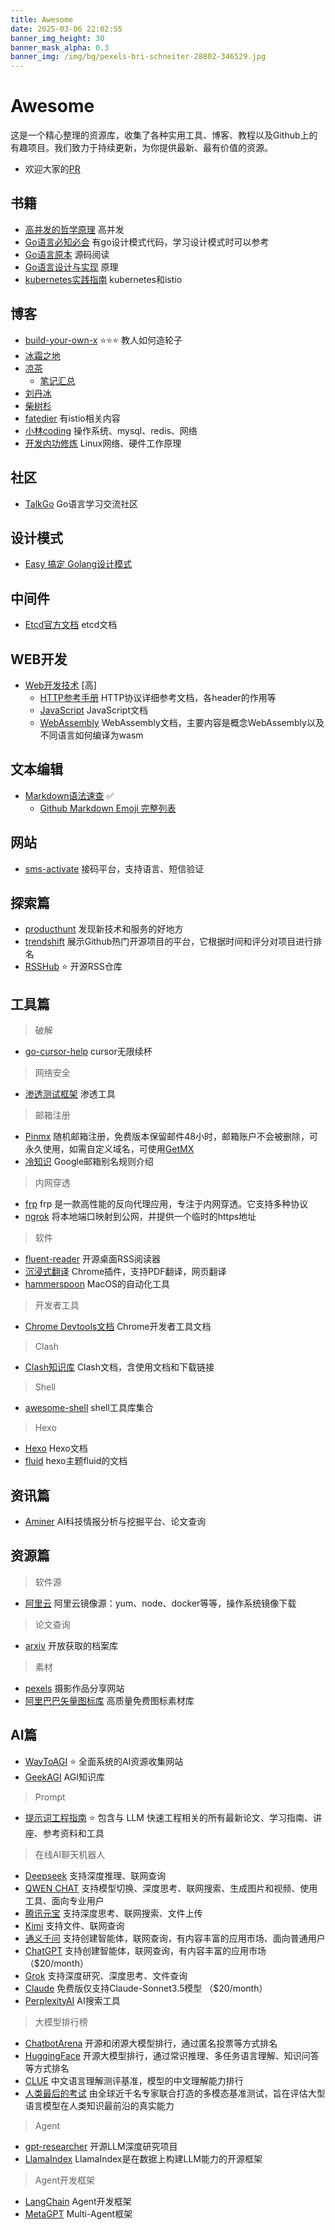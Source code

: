 ```yaml
---
title: Awesome
date: 2025-03-06 22:02:55
banner_img_height: 30
banner_mask_alpha: 0.3
banner_img: /img/bg/pexels-bri-schneiter-28802-346529.jpg
---
```


<div class="markdown-body">

# Awesome

这是一个精心整理的资源库，收集了各种实用工具、博客、教程以及Github上的有趣项目。我们致力于持续更新，为你提供最新、最有价值的资源。

- 欢迎大家的[PR](https://github.com/geekeryy/awesome/pulls)

## 书籍

- [高并发的哲学原理](https://pphc.lvwenhan.com/) 高并发
- [Go语言必知必会](https://golang.dbwu.tech/) 有go设计模式代码，学习设计模式时可以参考
- [Go语言原本](https://github.com/golang-design/under-the-hood) 源码阅读
- [Go语言设计与实现](https://draveness.me/golang) 原理
- [kubernetes实践指南](https://imroc.cc/kubernetes/) kubernetes和istio

## 博客

- [build-your-own-x](https://github.com/codecrafters-io/build-your-own-x) :star::star::star: 教人如何造轮子
- [冰霜之地](https://github.com/halfrost/Halfrost-Field)
- [凉茶](https://www.yuque.com/mrcode.cn)
  - [笔记汇总](https://github.com/zq99299/repository-summary)
- [刘丹冰](https://www.yuque.com/aceld)
- [柴树杉](https://github.com/chai2010)
- [fatedier](https://blog.fatedier.com/) 有istio相关内容
- [小林coding](https://www.xiaolincoding.com/) 操作系统、mysql、redis、网络
- [开发内功修炼](https://github.com/yanfeizhang/coder-kung-fu) Linux网络、硬件工作原理

## 社区

- [TalkGo](https://talkgo.org/) Go语言学习交流社区

## 设计模式

- [Easy 搞定 Golang设计模式](https://www.yuque.com/aceld/lfhu8y)

## 中间件

- [Etcd官方文档](https://doczhcn.gitbook.io/etcd) etcd文档

## WEB开发

- [Web开发技术](https://developer.mozilla.org/zh-CN/docs/Web) [高]
  - [HTTP参考手册](https://developer.mozilla.org/zh-CN/docs/Web/HTTP) HTTP协议详细参考文档，各header的作用等
  - [JavaScript](https://developer.mozilla.org/zh-CN/docs/Web/JavaScript) JavaScript文档
  - [WebAssembly](https://developer.mozilla.org/zh-CN/docs/WebAssembly) WebAssembly文档，主要内容是概念WebAssembly以及不同语言如何编译为wasm

## 文本编辑

- [Markdown语法速查](https://markdown.com.cn) :white_check_mark:
  - [Github Markdown Emoji 完整列表](https://gist.github.com/rxaviers/7360908)

## 网站

- [sms-activate](https://sms-activate.guru/cn) 接码平台，支持语言、短信验证

## 探索篇

- [producthunt](https://www.producthunt.com/) 发现新技术和服务的好地方
- [trendshift](https://trendshift.io/) 展示Github热门开源项目的平台，它根据时间和评分对项目进行排名
- [RSSHub](https://github.com/DIYgod/RSSHub) :star: 开源RSS仓库

## 工具篇

> 破解

- [go-cursor-help](https://github.com/yuaotian/go-cursor-help) cursor无限续杯

> 网络安全

- [渗透测试框架](https://github.com/Manisso/fsociety) 渗透工具

> 邮箱注册

- [Pinmx](https://pinmx.com/) 随机邮箱注册，免费版本保留邮件48小时，邮箱账户不会被删除，可永久使用，如需自定义域名，可使用[GetMX](https://getmx.com/)
- [冷知识](ttps://nies.live/d/51) Google邮箱别名规则介绍

> 内网穿透

- [frp](https://gofrp.org/zh-cn/docs/) frp 是一款高性能的反向代理应用，专注于内网穿透。它支持多种协议
- [ngrok](https://ngrok.com/) 将本地端口映射到公网，并提供一个临时的https地址

> 软件

- [fluent-reader](https://github.com/yang991178/fluent-reader) 开源桌面RSS阅读器
- [沉浸式翻译](https://immersivetranslate.com/zh-Hans/) Chrome插件，支持PDF翻译，网页翻译
- [hammerspoon](https://www.hammerspoon.org/) MacOS的自动化工具

> 开发者工具

- [Chrome Devtools文档](https://developer.chrome.com/docs/devtools) Chrome开发者工具文档

> Clash

- [Clash知识库](https://clash.wiki/) Clash文档，含使用文档和下载链接

> Shell

- [awesome-shell](https://github.com/alebcay/awesome-shell) shell工具库集合

> Hexo

- [Hexo](https://hexo.io/zh-cn/docs/) Hexo文档
- [fluid](https://hexo.fluid-dev.com/docs/) hexo主题fluid的文档


## 资讯篇

- [Aminer](https://www.aminer.cn/) AI科技情报分析与挖掘平台、论文查询

## 资源篇

> 软件源

- [阿里云](https://developer.aliyun.com/mirror) 阿里云镜像源：yum、node、docker等等，操作系统镜像下载

> 论文查询

- [arxiv](https://arxiv.org/) 开放获取的档案库

> 素材

- [pexels](https://www.pexels.com/zh-cn/) 摄影作品分享网站
- [阿里巴巴矢量图标库](https://www.iconfont.cn/) 高质量免费图标素材库

## AI篇

- [WayToAGI](https://www.waytoagi.com/zh) :star: 全面系统的AI资源收集网站
- [GeekAGI](https://geek-agi.feishu.cn/wiki/B9rYwwg6xidZYJkbrlscxTQFnOc) AGI知识库

> Prompt

- [提示词工程指南](https://github.com/dair-ai/Prompt-Engineering-Guide) :star:  包含与 LLM 快速工程相关的所有最新论文、学习指南、讲座、参考资料和工具

> 在线AI聊天机器人

- [Deepseek](https://chat.deepseek.com/) 支持深度推理、联网查询
- [QWEN CHAT](https://chat.qwen.ai/) 支持模型切换、深度思考、联网搜索、生成图片和视频、使用工具、面向专业用户
- [腾讯元宝](https://yuanbao.tencent.com/) 支持深度思考、联网搜索、文件上传
- [Kimi](https://kimi.moonshot.cn/) 支持文件、联网查询
- [通义千问](https://tongyi.aliyun.com/qianwen/) 支持创建智能体，联网查询，有内容丰富的应用市场、面向普通用户
- [ChatGPT](https://chatgpt.com/) 支持创建智能体，联网查询，有内容丰富的应用市场 （$20/month）
- [Grok](https://grok.com/) 支持深度研究、深度思考、文件查询
- [Claude](https://claude.ai/) 免费版仅支持Claude-Sonnet3.5模型 （$20/month）
- [PerplexityAI](https://www.perplexity.ai/) AI搜索工具

> 大模型排行榜

- [ChatbotArena](https://lmarena.ai/) 开源和闭源大模型排行，通过匿名投票等方式排名
- [HuggingFace](https://huggingface.co/spaces/open-llm-leaderboard/open_llm_leaderboard) 开源大模型排行，通过常识推理、多任务语言理解、知识问答等方式排名
- [CLUE](https://www.superclueai.com/) 中文语言理解测评基准，模型的中文理解能力排行
- [人类最后的考试](https://lastexam.ai/) 由全球近千名专家联合打造的多模态基准测试，旨在评估大型语言模型在人类知识最前沿的真实能力

> Agent

- [gpt-researcher](https://github.com/assafelovic/gpt-researcher) 开源LLM深度研究项目
- [LlamaIndex](https://github.com/run-llama/llama_index) LlamaIndex是在数据上构建LLM能力的开源框架

> Agent开发框架

- [LangChain](https://github.com/langchain-ai/langchain) Agent开发框架
- [MetaGPT](https://github.com/geekan/MetaGPT) Multi-Agent框架



</div>